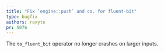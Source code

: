 ```yaml
---
title: "Fix `engine::push` and co. for fluent-bit"
type: bugfix
authors: raxyte
pr: 5076
---
```


The `to_fluent_bit` operator no longer crashes on larger inputs.
